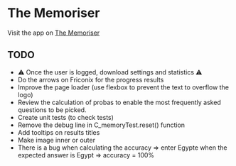 # The Memoriser

Visit the app on [The Memoriser](https://memoriser.com)


## TODO

* ⚠ Once the user is logged, download settings and statistics ⚠
* Do the arrows on Friconix for the progress results
* Improve the page loader (use flexbox to prevent the text to overflow the logo)
* Review the calculation of probas to enable the most frequently asked questions to be picked.
* Create unit tests (to check tests)
* Remove the debug line in C_memoryTest.reset() function
* Add tooltips on results titles
* Make image inner or outer
* There is a bug when calculating the accuracy => enter Egypte when the expected answer is Egypt => accuracy = 100%


